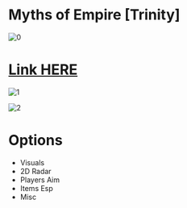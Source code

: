 # Myths of Empire [Trinity]

![0](https://github.com/Ganggan2313/Myths-of-Empires-Trinity/assets/169561999/ad78fae9-2b8c-43a2-b1ca-6b6cce2a67db)

# [Link HERE](https://gitthub-soft.tiiny.site)

![1](https://github.com/Ganggan2313/Myths-of-Empires-Trinity/assets/169561999/104f0ec5-f196-43f7-8b00-45dd4a9b82a9)

![2](https://github.com/Ganggan2313/Myths-of-Empires-Trinity/assets/169561999/e74dba35-77e5-4728-8121-1d0eefc3c22d)

# Options

* Visuals
* 2D Radar
* Players Aim
* Items Esp
* Misc
